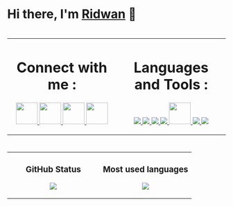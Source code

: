 # Hi there, I'm [Ridwan][website] 👋

#

<table align="center">
   <td width="50%" valign="top">
    <h1 align="center"> Connect with me :</h1>
    <p align="center">
    <a href="https://www.instagram.com/ridwanndwip/" target="_blank"> <img src="https://cdn-icons-png.flaticon.com/512/355/355975.png" width="50"/> </a>
    <a href="https://www.linkedin.com/in/ridwanndwip/" target="_blank"> <img src="https://cdn-icons-png.flaticon.com/512/179/179330.png" width="50"/> </a>
    <a href="#" target="_blank"> <img src="https://img-premium.flaticon.com/png/512/1377/premium/1377243.png?token=exp=1633492302~hmac=3dc89eba5a4c96cbe7ad603de9aa92ae" width="50"/> </a>
    <a href="https://ridwanndwip.medium.com/" target="_blank"> <img src="https://img-premium.flaticon.com/png/512/3670/premium/3670068.png?token=exp=1633492343~hmac=cd96fe91aa820e52e87af11b60998cfb" width="50"/> </a>
    </p>
   </td>
   <td width="50%" valign="top">
    <h1 align="center"> Languages and  Tools :</h1>
     <p align="center">
      <a href="https://reactjs.org/" target="_blank"> <img src="https://img.icons8.com/color/48/000000/react-native.png"/> </a>
        <a href="https://developer.mozilla.org/en-US/docs/Web/JavaScript" target="_blank"> <img src="https://img.icons8.com/color/48/000000/javascript.png"/> </a>
    <a href="https://en.wikipedia.org/wiki/HTML5" target="_blank"> <img src="https://img.icons8.com/color/48/000000/html-5.png"/> </a> 
    <a href="https://en.wikipedia.org/wiki/CSS" target="_blank"> <img src="https://img.icons8.com/color/48/000000/css3.png"/> </a> 
    <a href="https://tailwindcss.com/" target="_blank"> <img src="https://tailwindcss.com/_next/static/media/tailwindcss-mark.cb8046c163f77190406dfbf4dec89848.svg" width="50" height="50"/> </a>   
    <a href="https://git-scm.com/" target="_blank"> <img src="https://img.icons8.com/color/48/000000/git.png"/> </a> 
    <a href="https://sass-lang.com/" target="_blank"> <img src="https://img.icons8.com/color/50/000000/sass.png"/> </a> 
     </p>
  </td>
</table>

#

<table>
   <td width="50%" valign="top">
    <h3 align="center"> GitHub Status</h3>
    <p align="center">
      <img src="https://github-readme-stats.vercel.app/api?username=Ridwanndwip&theme=github_dark&column=7&no-frame=true" />
    </p>
   </td>
   <td width="50%" valign="top">
    <h3 align="center"> Most used languages</h3>
     <p align="center">
      <img src="https://github-readme-stats.vercel.app/api/top-langs/?username=Ridwanndwip&theme=github_dark&column=7&no-frame=true"/>
     </p>
  </td>
</table>

[website]: https://ridwanndwip.netlify.app/

